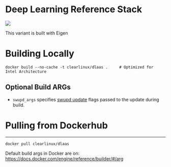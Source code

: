 # Deep Learning Reference Stack
[![](https://images.microbadger.com/badges/image/clearlinux/dlaas.svg)](http://microbadger.com/images/clearlinux/dlaas "Get your own image badge on microbadger.com")

This variant is built with Eigen

# Building Locally

```
docker build --no-cache -t clearlinux/dlaas .     # Optimized for Intel Architecture
```

## Optional Build ARGs

* `swupd_args` specifies
  [swupd update](https://clearlinux.org/documentation/clear-linux/guides/maintenance/swupd-guide#perform-a-manual-update)
  flags passed to the update during build.

# Pulling from Dockerhub
---------------------------

```
docker pull clearlinux/dlaas
```

Default build args in Docker are on: https://docs.docker.com/engine/reference/builder/#/arg
